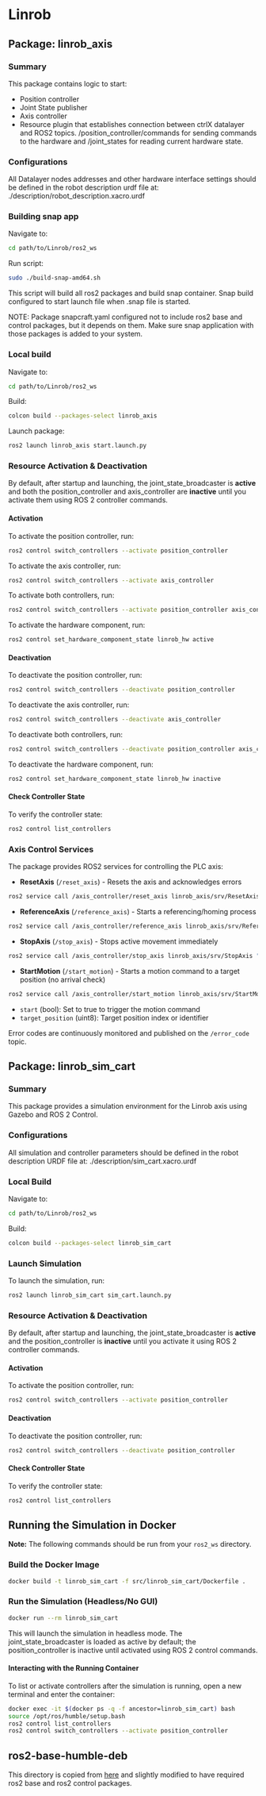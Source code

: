 # Linrob

## Package: linrob_axis

### Summary

This package contains logic to start:

- Position controller
- Joint State publisher
- Axis controller
- Resource plugin that establishes connection between ctrlX datalayer and ROS2 topics. /position_controller/commands for sending commands to the hardware and /joint_states for reading current hardware state.

### Configurations

All Datalayer nodes addresses and other hardware interface settings should be defined in the robot description urdf file at:
./description/robot_description.xacro.urdf

### Building snap app

Navigate to:

```bash
cd path/to/Linrob/ros2_ws
```

Run script:

```bash
sudo ./build-snap-amd64.sh
```

This script will build all ros2 packages and build snap container.
Snap build configured to start launch file when .snap file is started.

NOTE: Package snapcraft.yaml configured not to include ros2 base and control packages, but it depends on them. Make sure snap application with those packages is added to your system.

### Local build

Navigate to:

```bash
cd path/to/Linrob/ros2_ws
```

Build:

```bash
colcon build --packages-select linrob_axis
```

Launch package:

```bash
ros2 launch linrob_axis start.launch.py
```

### Resource Activation & Deactivation

By default, after startup and launching, the joint_state_broadcaster is **active** and both the position_controller and axis_controller are **inactive** until you activate them using ROS 2 controller commands.

#### Activation

To activate the position controller, run:
```sh
ros2 control switch_controllers --activate position_controller
```

To activate the axis controller, run:
```sh
ros2 control switch_controllers --activate axis_controller
```

To activate both controllers, run:
```sh
ros2 control switch_controllers --activate position_controller axis_controller
```

To activate the hardware component, run:
```sh
ros2 control set_hardware_component_state linrob_hw active
```

#### Deactivation

To deactivate the position controller, run:
```sh
ros2 control switch_controllers --deactivate position_controller
```

To deactivate the axis controller, run:
```sh
ros2 control switch_controllers --deactivate axis_controller
```

To deactivate both controllers, run:
```sh
ros2 control switch_controllers --deactivate position_controller axis_controller
```

To deactivate the hardware component, run:
```sh
ros2 control set_hardware_component_state linrob_hw inactive
```


#### Check Controller State

To verify the controller state:
```sh
ros2 control list_controllers
```

### Axis Control Services

The package provides ROS2 services for controlling the PLC axis:

- **ResetAxis** (`/reset_axis`) - Resets the axis and acknowledges errors
```sh
ros2 service call /axis_controller/reset_axis linrob_axis/srv/ResetAxis "{}"
```
- **ReferenceAxis** (`/reference_axis`) - Starts a referencing/homing process
```sh
ros2 service call /axis_controller/reference_axis linrob_axis/srv/ReferenceAxis "{}"
```
- **StopAxis** (`/stop_axis`) - Stops active movement immediately
```sh
ros2 service call /axis_controller/stop_axis linrob_axis/srv/StopAxis "{}"
```
- **StartMotion** (`/start_motion`) - Starts a motion command to a target position (no arrival check)
```sh
ros2 service call /axis_controller/start_motion linrob_axis/srv/StartMotion "{start: true, target_position: 3}"
```
  - `start` (bool): Set to true to trigger the motion command
  - `target_position` (uint8): Target position index or identifier



Error codes are continuously monitored and published on the `/error_code` topic.


## Package: linrob_sim_cart

### Summary

This package provides a simulation environment for the Linrob axis using Gazebo and ROS 2 Control.

### Configurations

All simulation and controller parameters should be defined in the robot description URDF file at:
./description/sim_cart.xacro.urdf

### Local Build

Navigate to:

```bash
cd path/to/Linrob/ros2_ws
```

Build:

```bash
colcon build --packages-select linrob_sim_cart
```

### Launch Simulation

To launch the simulation, run:

```bash
ros2 launch linrob_sim_cart sim_cart.launch.py
```

### Resource Activation & Deactivation

By default, after startup and launching, the joint_state_broadcaster is **active** and the position_controller is **inactive** until you activate it using ROS 2 controller commands.

#### Activation

To activate the position controller, run:
```sh
ros2 control switch_controllers --activate position_controller
```

#### Deactivation

To deactivate the position controller, run:
```sh
ros2 control switch_controllers --deactivate position_controller
```

#### Check Controller State

To verify the controller state:
```sh
ros2 control list_controllers
```

## Running the Simulation in Docker

**Note:** The following commands should be run from your `ros2_ws` directory.

### Build the Docker Image

```bash
docker build -t linrob_sim_cart -f src/linrob_sim_cart/Dockerfile .
```

### Run the Simulation (Headless/No GUI)

```bash
docker run --rm linrob_sim_cart
```

This will launch the simulation in headless mode.
The joint_state_broadcaster is loaded as active by default; the position_controller is inactive until activated using ROS 2 control commands.

#### Interacting with the Running Container

To list or activate controllers after the simulation is running, open a new terminal and enter the container:

```bash
docker exec -it $(docker ps -q -f ancestor=linrob_sim_cart) bash
source /opt/ros/humble/setup.bash
ros2 control list_controllers
ros2 control switch_controllers --activate position_controller
```

## ros2-base-humble-deb

This directory is copied from [here](https://github.com/boschrexroth/ctrlx-automation-sdk-ros2/tree/main/ros2-base-humble-deb) and slightly modified to have required ros2 base and ros2 control packages.
